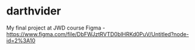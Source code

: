 # darthvider
My final project at JWD course
Figma - https://www.figma.com/file/DbFWJztRVTD0blHRKd0PuV/Untitled?node-id=2%3A10
